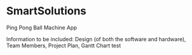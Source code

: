 # SmartSolutions
Ping Pong Ball Machine App

Information to be included: Design (of both the software and hardware), Team Members, Project Plan, Gantt Chart 
test
